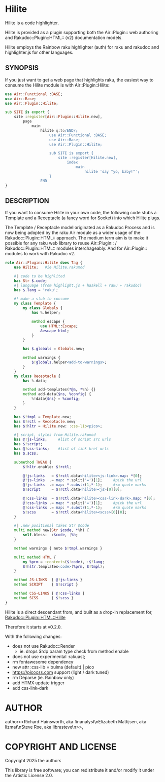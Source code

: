 # Hilite

Hilite is a code highlighter.

Hilite is provided as a plugin supporting both the Air::Plugin:: web authoring and Rakudoc::Plugin::HTML:: (v2) documentation models.

Hilite employs the Rainbow raku highlighter (auth<patrickbr>) for raku and rakudoc and highlighter.js for other languages.

## SYNOPSIS


If you just want to get a web page that highlights raku, the easiest way to consume the Hilite module is with Air::Plugin::Hilite:
```raku
use Air::Functional :BASE;
use Air::Base;
use Air::Plugin::Hilite;

sub SITE is export {
    site :register[Air::Plugin::Hilite.new],
        page
            main
                hilite q:to/END/;
                    use Air::Functional :BASE;
                    use Air::Base;
                    use Air::Plugin::Hilite;

                    sub SITE is export {
                        site :register[Hilite.new],
                            index
                                main
                                    hilite 'say "yo, baby!"';
                    }
                END
}
```

## DESCRIPTION

If you want to consume Hilite in your own code, the following code stubs a Template and a Receptacle (a fancy word for Socket) into which Hilite plugs.

The Template / Receptacle model originated as a Rakudoc Process and is now being adopted by the raku Air module as a wider usage of the Rakudoc::Plugin::HTML:: approach. The medium term aim is to make it possible for any raku web library to reuse Air::Plugin:: / Rakudoc::Plugin::HTML:: modules interchageably. And for Air::Plugin:: modules to work with Rakudoc v2.

```raku
role Air::Plugin::Hilite does Tag {
    use Hilite;   #ie Hilite.rakumod

    #| code to be highlited
    has Str $.code;
    #| language (from highlight.js + haskell + raku + rakudoc)
    has $.lang = 'raku';

    #! make a stub to consume
    my class Template {
        my class Globals {
            has %.helper;

            method escape {
                use HTML::Escape;
                &escape-html;
            }
        }

        has $.globals = Globals.new;

        method warnings {
            $!globals.helper<add-to-warnings>;
        }
    }
    my class Receptacle {
        has %.data;

        method add-templates(*@a, *%h) {}
        method add-data($ns, %config) {
            %!data{$ns} = %config;
        }
    }

    has $!tmpl = Template.new;
    has $!rctl = Receptacle.new;
    has $!hltr = Hilite.new: :css-lib<pico>;

    #| script, styles from Hilite.rakumod
    has @!js-links;     #list of script src urls
    has $!script;
    has @!css-links;    #list of link href urls
    has $.scss;

    submethod TWEAK {
        $!hltr.enable: $!rctl;

        @!js-links   = $!rctl.data<hilite><js-link>.map: *[0];
        @!js-links  .= map: *.split('=')[1];     #pick the url
        @!js-links  .= map: *.substr(1,*-1);     #rm quote marks
        $!script     = $!rctl.data<hilite><js>[0][0];

        @!css-links  = $!rctl.data<hilite><css-link-dark>.map: *[0];
        @!css-links .= map: *.split('=')[1];     #pick the url
        @!css-links .= map: *.substr(1,*-1);     #rm quote marks
        $!scss       = $!rctl.data<hilite><scss>[0][0];
    }

    #| .new positional takes Str $code
    multi method new(Str $code, *%h) {
        self.bless:  :$code, |%h;
    }

    method warnings { note $!tmpl.warnings }

    multi method HTML {
        my %prm = :contents($!code), :$!lang;
        $!hltr.templates<code>(%prm, $!tmpl);
    }

    method JS-LINKS  { @!js-links }
    method SCRIPT    { $!script }

    method CSS-LINKS { @!css-links }
    method SCSS      { $!scss }
}
```

Hilite is a direct descendant from, and built as a drop-in replacement for, [Rakudoc::Plugin::HTML::Hilite](https://github.com/finanalyst/rakuast-rakudoc-render/blob/177abccc3215518bb16d689edbdd4854f8eb3d9a/lib/RakuDoc/Plugin/HTML/Hilite.rakumod)

Therefore it starts at v0.2.0.

With the following changes:

- does not use Rakudoc::Render
    - ie. drops $rdp param type check from method enable
- does not use experimental :rakuast;
- rm fontawesome dependency
- new attr :css-lib = bulma (default) | pico
- https://picocss.com support (light / dark tuned)
- rm Deparse (ie. Rainbow only)
- add HTMX update trigger
- add css-link-dark

AUTHOR
======

author<<Richard Hainsworth, aka finanalyst\nElizabeth Mattijsen, aka lizmat\nSteve Roe, aka librasteve\n>>,

COPYRIGHT AND LICENSE
=====================

Copyright 2025 the authors

This library is free software; you can redistribute it and/or modify it under the Artistic License 2.0.

